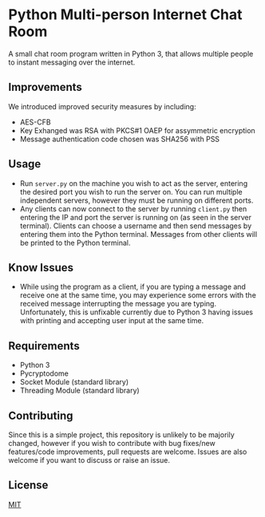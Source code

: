 # Python Multi-person Internet Chat Room
A small chat room program written in Python 3, that allows multiple people to instant messaging over the internet.
## Improvements
We introduced improved security measures by including:
- AES-CFB
- Key Exhanged was RSA with PKCS#1 OAEP for assymmetric encryption
- Message authentication code chosen was SHA256 with PSS
## Usage
- Run ``server.py`` on the machine you wish to act as the server, entering the desired port you wish to run the server on. You can run multiple independent servers, however they must be running on different ports.
- Any clients can now connect to the server by running ``client.py`` then entering the IP and port the server is running on (as seen in the server terminal). Clients can choose a username and then send messages by entering them into the Python terminal. Messages from other clients will be printed to the Python terminal.

## Know Issues
- While using the program as a client, if you are typing a message and receive one at the same time, you may experience some errors with the received message interrupting the message you are typing. Unfortunately, this is unfixable currently due to Python 3 having issues with printing and accepting user input at the same time.

## Requirements
- Python 3
- Pycryptodome
- Socket Module (standard library)
- Threading Module (standard library)

## Contributing
Since this is a simple project, this repository is unlikely to be majorily changed, however if you wish to contribute with bug fixes/new features/code improvements, pull requests are welcome. Issues are also welcome if you want to discuss or raise an issue.

## License
[MIT](https://choosealicense.com/licenses/mit/)
